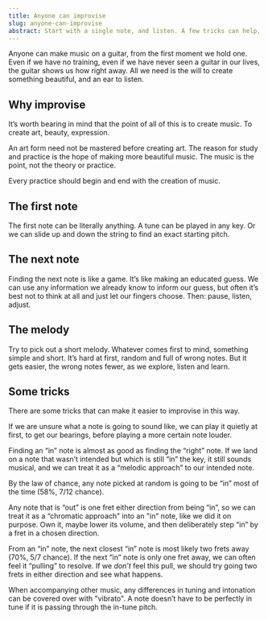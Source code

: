```yaml
---
title: Anyone can improvise
slug: anyone-can-improvise
abstract: Start with a single note, and listen. A few tricks can help, too.
---
```


Anyone can make music on a guitar,
from the first moment we hold one. 
Even if we have no training,
even if we have never seen a guitar in our lives,
the guitar shows us how right away. 
All we need is the will to create something beautiful, 
and an ear to listen.

## Why improvise

It’s worth bearing in mind that the point of all of this is to create music.
To create art, beauty, expression.

An art form need not be mastered before creating art. 
The reason for study and practice
is the hope of making more beautiful music.
The music is the point,
not the theory or practice.

Every practice should begin and end with the creation of music.


## The first note

The first note can be literally anything. 
A tune can be played in any key.
Or we can slide up and down the string to find an exact starting pitch. 

## The next note

Finding the next note is like a game. 
It’s like making an educated guess. 
We can use any information we already know to inform our guess,
but often it’s best not to think at all and just let our fingers choose.
Then:
pause,
listen,
adjust.

## The melody

Try to pick out a short melody.
Whatever comes first to mind,
something simple and short. 
It’s hard at first,
random and full of wrong notes.
But it gets easier,
the wrong notes fewer,
as we explore, 
listen and learn.

## Some tricks

There are some tricks that can make it easier to improvise in this way. 

If we are unsure what a note is going to sound like, 
we can play it quietly at first,
to get our bearings,
before playing a more certain note louder. 

Finding an “in” note is almost as good as finding the “right” note. If we land on a note that wasn’t intended but which is still “in” the key,
it still sounds musical,
and we can treat it as a “melodic approach” to our intended note. 

By the law of chance, any note picked at random is going to be “in” most of the time (58%, 7/12 chance). 

Any note that is “out” is one fret either direction from being “in”,
so we can treat it as a “chromatic approach" into an "in" note,
like we did it on purpose. 
Own it,
maybe lower its volume,
and then deliberately step “in” by a fret in a chosen direction. 

From an “in” note, 
the next closest “in” note is most likely two frets away (70%, 5/7 chance). 
If the next “in” note is only one fret away,
we can often feel it “pulling” to resolve.
If we *don’t* feel this pull,
we should try going two frets in either direction and see what happens.

When accompanying other music,
any differences in tuning and intonation can be covered over with "vibrato". 
A note doesn’t have to be perfectly in tune if it is passing through the in-tune pitch. 

